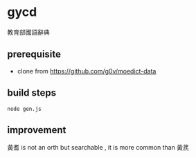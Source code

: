 # gycd
教育部國語辭典

## prerequisite

* clone from https://github.com/g0v/moedict-data

## build steps

    node gen.js

## improvement
黃耆 is not an orth but searchable , it is more common than 黃芪
